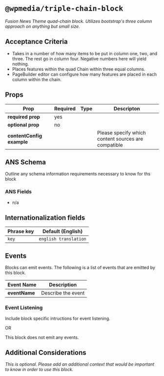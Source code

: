 # `@wpmedia/triple-chain-block`
_Fusion News Theme quad-chain block. Utilizes bootstrap's three column approach on anything but small size._

## Acceptance Criteria
- Takes in a number of how many items to be put in column one, two, and three. The rest go in column four. Negative numbers here will yield nothing.
- Places features within the quad Chain within three equal columns. 
- PageBuilder editor can configure how many features are placed in each column within the chain.

## Props
| **Prop** | **Required** | **Type** | **Descripton** |
|---|---|---|---|
| **required prop** | yes | | |
| **optional prop** | no | | |
| **contentConfig example** | | | Please specify which content sources are compatible |

## ANS Schema
Outline any schema information requirements necessary to know for ths block

### ANS Fields
- n/a

## Internationalization fields
| Phrase key | Default (English) |
|---|---|
|`key`|`english translation`|

## Events
Blocks can emit events. The following is a list of events that are emitted by this block.

| **Event Name** | **Description** |
|---|---|
| **eventName** | Describe the event |

### Event Listening
Include block specific intructions for event listening.

OR

This block does not emit any events.

## Additional Considerations
_This is optional. Please add an additional context that would be important to know in order to use this block._
